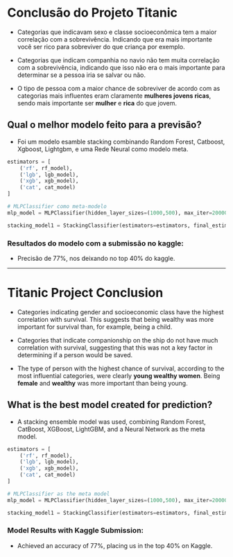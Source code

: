 # Conclusão do Projeto Titanic


* Categorias que indicavam sexo e classe socioeconômica tem a maior correlação com a sobrevivência. Indicando que era mais importante você ser rico para sobreviver do que criança por exemplo.

* Categorias que indicam companhia no navio não tem muita correlação com a sobrevivência, indicando que isso não era o mais importante para determinar se a pessoa iria se salvar ou não.

* O tipo de pessoa com a maior chance de sobreviver de acordo com as categorias mais influentes eram claramente **mulheres jovens ricas**, sendo mais importante ser **mulher** e **rica** do que jovem. 


## Qual o melhor modelo feito para a previsão?
* Foi um modelo esamble stacking combinando Random Forest, Catboost, Xgboost, Lightgbm, e uma Rede Neural como modelo meta. 


```python
estimators = [
    ('rf', rf_model),
    ('lgb', lgb_model),
    ('xgb', xgb_model),
    ('cat', cat_model)
]

# MLPClassifier como meta-modelo
mlp_model = MLPClassifier(hidden_layer_sizes=(1000,500), max_iter=200000, random_state=42,learning_rate_init=0.01, learning_rate='invscaling')

stacking_model1 = StackingClassifier(estimators=estimators, final_estimator=mlp_model)
```

### Resultados do modelo com a submissão no kaggle:
* Precisão de 77%, nos deixando no top 40% do kaggle.

---


# Titanic Project Conclusion

* Categories indicating gender and socioeconomic class have the highest correlation with survival. This suggests that being wealthy was more important for survival than, for example, being a child.

* Categories that indicate companionship on the ship do not have much correlation with survival, suggesting that this was not a key factor in determining if a person would be saved.

* The type of person with the highest chance of survival, according to the most influential categories, were clearly **young wealthy women**. Being **female** and **wealthy** was more important than being young.

## What is the best model created for prediction?
* A stacking ensemble model was used, combining Random Forest, CatBoost, XGBoost, LightGBM, and a Neural Network as the meta model.

```python
estimators = [
    ('rf', rf_model),
    ('lgb', lgb_model),
    ('xgb', xgb_model),
    ('cat', cat_model)
]

# MLPClassifier as the meta model
mlp_model = MLPClassifier(hidden_layer_sizes=(1000,500), max_iter=200000, random_state=42, learning_rate_init=0.01, learning_rate='invscaling')

stacking_model1 = StackingClassifier(estimators=estimators, final_estimator=mlp_model)
```

### Model Results with Kaggle Submission:
* Achieved an accuracy of 77%, placing us in the top 40% on Kaggle.